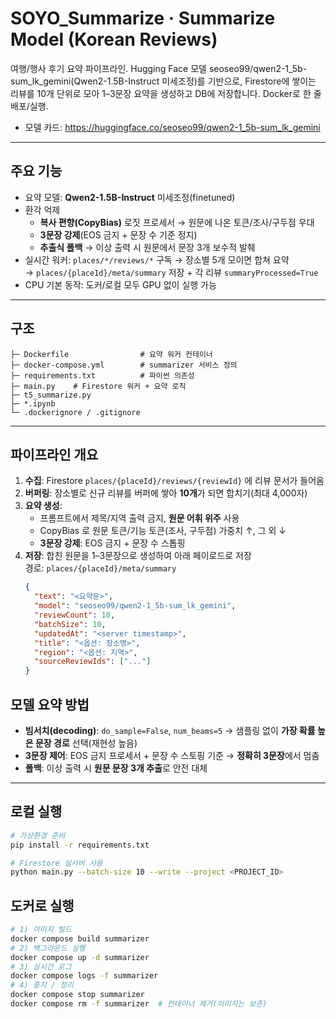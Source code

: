 # SOYO_Summarize · Summarize Model (Korean Reviews)

여행/행사 후기 요약 파이프라인.
Hugging Face 모델 seoseo99/qwen2-1_5b-sum_lk_gemini(Qwen2-1.5B-Instruct 미세조정)를 기반으로, Firestore에 쌓이는 리뷰를 10개 단위로 모아 1–3문장 요약을 생성하고 DB에 저장합니다. Docker로 한 줄 배포/실행.

- 모델 카드: https://huggingface.co/seoseo99/qwen2-1_5b-sum_lk_gemini

---

## 주요 기능
- 요약 모델: **Qwen2-1.5B-Instruct** 미세조정(finetuned)
- 환각 억제
  - **복사 편향(CopyBias)** 로짓 프로세서 → 원문에 나온 토큰/조사/구두점 우대
  - **3문장 강제**(EOS 금지 + 문장 수 기준 정지)
  - **추출식 폴백** → 이상 출력 시 원문에서 문장 3개 보수적 발췌
- 실시간 워커: `places/*/reviews/*` 구독 → 장소별 5개 모이면 합쳐 요약  
  → `places/{placeId}/meta/summary` 저장 + 각 리뷰 `summaryProcessed=True`
- CPU 기본 동작: 도커/로컬 모두 GPU 없이 실행 가능
---

## 구조
```text
├─ Dockerfile                # 요약 워커 컨테이너
├─ docker-compose.yml        # summarizer 서비스 정의
├─ requirements.txt          # 파이썬 의존성
├─ main.py    # Firestore 워커 + 요약 로직
├─ t5_summarize.py
├─ *.ipynb        
└─ .dockerignore / .gitignore
```

---

## 파이프라인 개요

1) **수집**: Firestore `places/{placeId}/reviews/{reviewId}` 에 리뷰 문서가 들어옴  
2) **버퍼링**: 장소별로 신규 리뷰를 버퍼에 쌓아 **10개**가 되면 합치기(최대 4,000자)  
3) **요약 생성**:
   - 프롬프트에서 제목/지역 출력 금지, **원문 어휘 위주** 사용
   - CopyBias 로 원문 토큰/기능 토큰(조사, 구두점) 가중치 ↑, 그 외 ↓  
   - **3문장 강제**: EOS 금지 + 문장 수 스톱핑
4) **저장**: 합친 원문을 1–3문장으로 생성하여 아래 페이로드로 저장  
   경로: `places/{placeId}/meta/summary`
   ```json
   {
     "text": "<요약문>",
     "model": "seoseo99/qwen2-1_5b-sum_lk_gemini",
     "reviewCount": 10,
     "batchSize": 10,
     "updatedAt": "<server timestamp>",
     "title": "<옵션: 장소명>",
     "region": "<옵션: 지역>",
     "sourceReviewIds": ["..."]
   }


## 모델 요약 방법
- **빔서치(decoding)**: `do_sample=False`, `num_beams=5` → 샘플링 없이 **가장 확률 높은 문장 경로** 선택(재현성 높음)
- **3문장 제어**: EOS 금지 프로세서 + 문장 수 스토핑 기준 → **정확히 3문장**에서 멈춤
- **폴백**: 이상 출력 시 **원문 문장 3개 추출**로 안전 대체
---

## 로컬 실행
```bash
# 가상환경 준비
pip install -r requirements.txt

# Firestore 실서버 사용
python main.py --batch-size 10 --write --project <PROJECT_ID>
```

## 도커로 실행
```bash
# 1) 이미지 빌드
docker compose build summarizer
# 2) 백그라운드 실행
docker compose up -d summarizer
# 3) 실시간 로그
docker compose logs -f summarizer
# 4) 중지 / 정리
docker compose stop summarizer
docker compose rm -f summarizer  # 컨테이너 제거(이미지는 보존)
```
